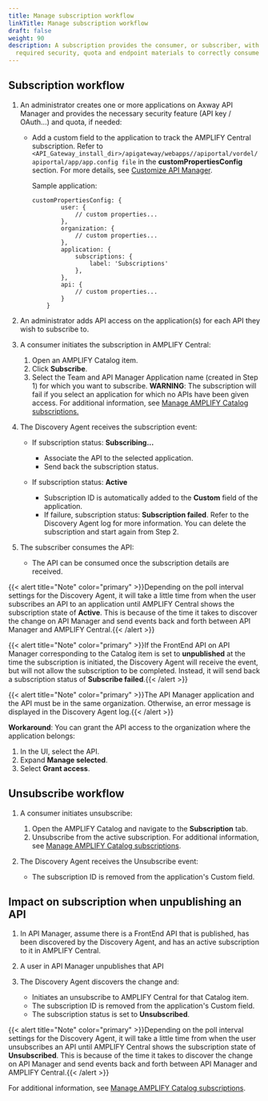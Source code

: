 ```yaml
---
title: Manage subscription workflow
linkTitle: Manage subscription workflow
draft: false
weight: 90
description: A subscription provides the consumer, or subscriber, with the
  required security, quota and endpoint materials to correctly consume the API.
---
```

## Subscription workflow

1. An administrator creates one or more applications on Axway API Manager and provides the necessary security feature (API key / OAuth...) and quota, if needed:

   * Add a custom field to the application to track the AMPLIFY Central subscription. Refer to `<API_Gateway_install_dir>/apigateway/webapps//apiportal/vordel/apiportal/app/app.config file` in the **customPropertiesConfig** section. For more details, see [Customize API Manager](https://docs.axway.com/bundle/axway-open-docs/page/docs/apim_administration/apimgr_admin/api_mgmt_custom/index.html).

       Sample application:

     ```
     customPropertiesConfig: {
             user: {
                 // custom properties...
             },
             organization: {
                 // custom properties...
             },
             application: {
                 subscriptions: {
                     label: 'Subscriptions'
                 },
             },
             api: {
                 // custom properties...
             }
         }
     ```
2. An administrator adds API access on the application(s) for each API they wish to subscribe to.
3. A consumer initiates the subscription in AMPLIFY Central:

   1. Open an AMPLIFY Catalog item.
   2. Click **Subscribe**.
   3. Select the Team and API Manager Application name (created in Step 1) for which you want to subscribe. **WARNING**: The subscription will fail if you select an application for which no APIs have been given access. For additional information, see [Manage AMPLIFY Catalog subscriptions.](https://docs.axway.com/bundle/axway-open-docs/page/docs/catalog/manage_subscriptions/index.html)

4. The Discovery Agent receives the subscription event:

   * If subscription status: **Subscribing...**

      * Associate the API to the selected application.
      * Send back the subscription status.

   * If subscription status: **Active**

      * Subscription ID is automatically added to the **Custom** field of the application.
      * If failure, subscription status: **Subscription failed**. Refer to the Discovery Agent log for more information. You can delete the subscription and start again from Step 2.

5. The subscriber consumes the API:

   * The API can be consumed once the subscription details are received.

{{< alert title="Note" color="primary" >}}Depending on the poll interval settings for the Discovery Agent, it will take a little time from when the user subscribes an API to an application until AMPLIFY Central shows the subscription state of **Active**. This is because of the time it takes to discover the change on API Manager and send events back and forth between API Manager and AMPLIFY Central.{{< /alert >}}

{{< alert title="Note" color="primary" >}}If the FrontEnd API on API Manager corresponding to the Catalog item is set to **unpublished** at the time the subscription is initiated, the Discovery Agent will receive the event, but will not allow the subscription to be completed. Instead, it will send back a subscription status of **Subscribe failed**.{{< /alert >}}

{{< alert title="Note" color="primary" >}}The API Manager application and the API must be in the same organization. Otherwise,  an error message is displayed in the Discovery Agent log.{{< /alert >}}

**Workaround**: You can grant the API access to the organization where the application belongs:

1. In the UI, select the API.
2. Expand **Manage selected**.
3. Select **Grant access**.

## Unsubscribe workflow

1. A consumer initiates unsubscribe:

   1. Open the AMPLIFY Catalog and navigate to the **Subscription** tab.
   2. Unsubscribe from the active subscription. For additional information, see [Manage AMPLIFY Catalog subscriptions](https://docs.axway.com/bundle/axway-open-docs/page/docs/catalog/manage_subscriptions/index.html).

2. The Discovery Agent receives the Unsubscribe event:

   * The subscription ID is removed from the application's Custom field.

## Impact on subscription when unpublishing an API

1. In API Manager, assume there is a FrontEnd API that is published, has been discovered by the Discovery Agent, and has an active subscription to it in AMPLIFY Central.
2. A user in API Manager unpublishes that API
3. The Discovery Agent discovers the change and:

   * Initiates an unsubscribe to AMPLIFY Central for that Catalog item.
   * The subscription ID is removed from the application's Custom field.
   * The subscription status is set to **Unsubscribed**.

{{< alert title="Note" color="primary" >}}Depending on the poll interval settings for the Discovery Agent, it will take a little time from when the user unsubscribes an API until AMPLIFY Central shows the subscription state of **Unsubscribed**. This is because of the time it takes to discover the change on API Manager and send events back and forth between API Manager and AMPLIFY Central.{{< /alert >}}

For additional information, see [Manage AMPLIFY Catalog subscriptions](https://docs.axway.com/bundle/axway-open-docs/page/docs/catalog/manage_subscriptions/index.html).
